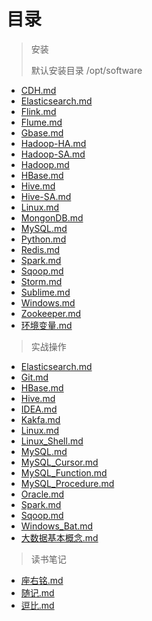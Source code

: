 # 目录
> 安装
>
> 默认安装目录 /opt/software
>
- [CDH.md](./安装/CDH.md)
- [Elasticsearch.md](./安装/Elasticsearch.md)
- [Flink.md](./安装/Flink.md)
- [Flume.md](./安装/Flume.md)
- [Gbase.md](./安装/Gbase.md)
- [Hadoop-HA.md](./安装/Hadoop-HA.md)
- [Hadoop-SA.md](./安装/Hadoop-HS.md)
- [Hadoop.md](./安装/Hadoop.md)
- [HBase.md](./安装/HBase.md)
- [Hive.md](./安装/Hive.md)
- [Hive-SA.md](./安装/Hive-SA.md)
- [Linux.md](./安装/Linux.md)
- [MongonDB.md](./安装/MongonDB.md)
- [MySQL.md](./安装/MySQL.md)
- [Python.md](./安装/Python.md)
- [Redis.md](./安装/Redis.md)
- [Spark.md](./安装/Spark.md)
- [Sqoop.md](./安装/Sqoop.md)
- [Storm.md](./安装/Storm.md)
- [Sublime.md](./安装/Sublime.md)
- [Windows.md](./安装/Windows.md)
- [Zookeeper.md](./安装/Zookeeper.md)
- [环境变量.md](./安装/环境变量.md)

> 实战操作
- [Elasticsearch.md](./实战操作/Elasticsearch.md)
- [Git.md](./实战操作/Git.md)
- [HBase.md](./实战操作/HBase.md)
- [Hive.md](./实战操作/Hive.md)
- [IDEA.md](./实战操作/IDEA.md)
- [Kakfa.md](Flink.md)
- [Linux.md](./实战操作/Linux.md)
- [Linux_Shell.md](./实战操作/Linux_Shell.md)
- [MySQL.md](./实战操作/MySQL.md)
- [MySQL_Cursor.md](./实战操作/MySQL_Cursor.md)
- [MySQL_Function.md](./实战操作/MySQL_Function.md)
- [MySQL_Procedure.md](./实战操作/MySQL_Procedure.md)
- [Oracle.md](./实战操作/Oracle.md)
- [Spark.md](./实战操作/Spark.md)
- [Sqoop.md](./实战操作/Sqoop.md)
- [Windows_Bat.md](./实战操作/Windows_Bat.md)
- [大数据基本概念.md](./实战操作/大数据基本概念.md)

> 读书笔记
- [座右铭.md](./读书笔记/座右铭.md)
- [随记.md](./读书笔记/随记.md)
- [逗比.md](./读书笔记/逗比.md)
